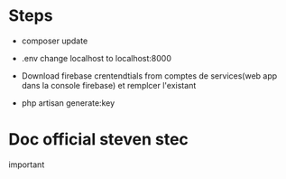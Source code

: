 # Steps 
 - composer update
 - .env change localhost to localhost:8000
 - Download firebase crentendtials from comptes de services(web app dans la console firebase)
 et remplcer l'existant

 - php artisan generate:key

# Doc official steven stec
important 
